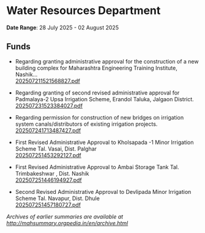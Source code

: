 # Water Resources Department

**Date Range**: 28 July 2025 - 02 August 2025


## Funds
- Regarding granting administrative approval for the construction of a new building complex for Maharashtra Engineering Training Institute, Nashik...\
  [202507211521568827.pdf](https://gr.maharashtra.gov.in/Site/Upload/Government%20Resolutions/English/202507211521568827.pdf)

- Regarding granting of second revised administrative approval for Padmalaya-2 Upsa Irrigation Scheme, Erandol Taluka, Jalgaon District.\
  [202507231523384027.pdf](https://gr.maharashtra.gov.in/Site/Upload/Government%20Resolutions/English/202507231523384027.pdf)

- Regarding permission for construction of new bridges on irrigation system canals/distributors of existing irrigation projects.\
  [202507241713487427.pdf](https://gr.maharashtra.gov.in/Site/Upload/Government%20Resolutions/English/202507241713487427.pdf)

- First Revised  Administrative Approval to Kholsapada -1  Minor Irrigation Scheme Tal.  Vasai, Dist. Palghar\
  [202507251453292127.pdf](https://gr.maharashtra.gov.in/Site/Upload/Government%20Resolutions/English/202507251453292127.pdf)

- First Revised Administrative Approval to Ambai  Storage Tank  Tal.  Trimbakeshwar , Dist. Nashik\
  [202507251446194927.pdf](https://gr.maharashtra.gov.in/Site/Upload/Government%20Resolutions/English/202507251446194927...pdf)

- Second Revised Administrative Approval to Devlipada Minor Irrigation Scheme Tal.  Navapur, Dist. Dhule\
  [202507251457180727.pdf](https://gr.maharashtra.gov.in/Site/Upload/Government%20Resolutions/English/202507251457180727.pdf)


*Archives of earlier summaries are available at http://mahsummary.orgpedia.in/en/archive.html*
